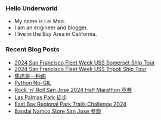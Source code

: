 ### Hello Underworld

- My name is Lei Mao.
- I am an engineer and blogger.
- I live in the Bay Area in California.


### Recent Blog Posts

<!-- BLOG-POST-LIST:START -->
- [2024 San Francisco Fleet Week USS Somerset Ship Tour](https://leimao.github.io/life/2024-San-Francisco-Fleet-Week-USS-Somerset-Ship-Tour/)
- [2024 San Francisco Fleet Week USS Tripoli Ship Tour](https://leimao.github.io/life/2024-San-Francisco-Fleet-Week-USS-Tripoli-Ship-Tour/)
- [焦虑是一种病](https://leimao.github.io/essay/%E7%84%A6%E8%99%91%E6%98%AF%E4%B8%80%E7%A7%8D%E7%97%85/)
- [Python No-GIL](https://leimao.github.io/blog/Python-No-GIL/)
- [Rock &#39;n&#39; Roll San Jose 2024 Half Marathon 竞赛](https://leimao.github.io/life/Rock-n-Roll-San-Jose-2024-Half-Marathon/)
- [Las Palmas Park 徒步](https://leimao.github.io/life/Las-Palmas-Park/)
- [East Bay Regional Park Trails Challenge 2024](https://leimao.github.io/essay/East-Bay-Regional-Park-Trails-Challenge-2024/)
- [Bandai Namco Store San Jose 参观](https://leimao.github.io/life/Bandai-Namco-Store-San-Jose/)
<!-- BLOG-POST-LIST:END -->
